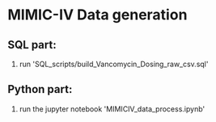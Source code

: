 # MIMIC-IV Data generation
## SQL part:
1. run 'SQL_scripts/build_Vancomycin_Dosing_raw_csv.sql'

## Python part:
1. run the jupyter notebook 'MIMICIV_data_process.ipynb'
